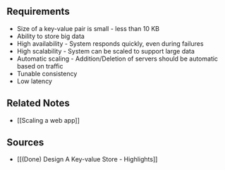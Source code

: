 ## Requirements
- Size of a key-value pair is small - less than 10 KB
- Ability to store big data
- High availability - System responds quickly, even during failures
- High scalability - System can be scaled to support large data
- Automatic scaling - Addition/Deletion of servers should be automatic based on traffic
- Tunable consistency
- Low latency

## Related Notes
- [[Scaling a web app]] 

## Sources
- [[(Done) Design A Key-value Store - Highlights]]